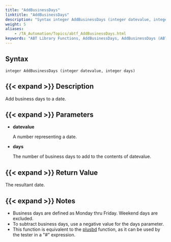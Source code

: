```yaml
--- 
title: "AddBusinessDays"
linktitle: "AddBusinessDays"
description: "Syntax integer AddBusinessDays (integer datevalue, integer days) Description Add business days to a date. Parameters datevalue A number representing a date. days The number of business days to add to ..."
weight: 5
aliases: 
    - /TA_Automation/Topics/abtf_AddBusinessDays.html
keywords: "ABT Library Functions, AddBusinessDays, AddBusinessDays (ABT library function)"
---
```


## Syntax

`integer AddBusinessDays (integer datevalue, integer days)`

## {{< expand >}} Description

Add business days to a date.

## {{< expand >}} Parameters

-   **datevalue**

    A number representing a date.

-   **days**

    The number of business days to add to the contents of datevalue.


## {{< expand >}} Return Value

The resultant date.

## {{< expand >}} Notes

-   Business days are defined as Monday thru Friday. Weekend days are excluded.
-   To subtract business days, use a negative value for the days parameter.
-   This function is equivalent to the [plusbd](/automation-guide/action-based-testing-language/the-test-language/functions/date-functions/plusbd-julian-number-number-of-business-day) function, as it can be used by the tester in a "\#" expression.




